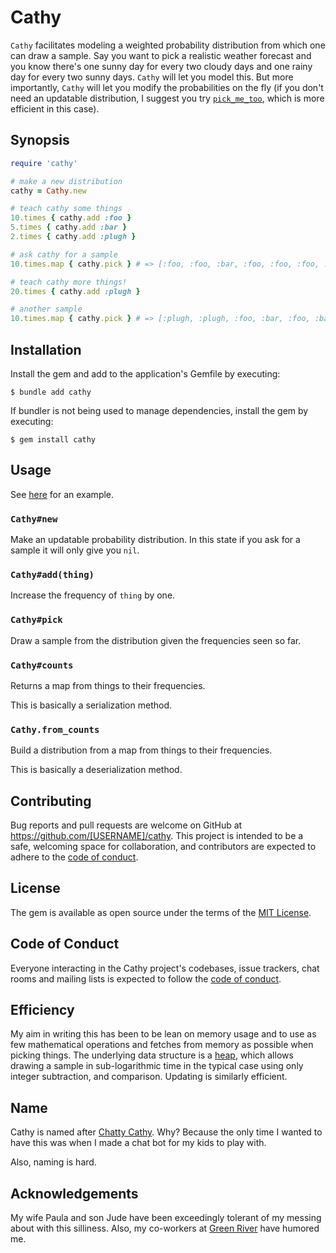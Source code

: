 # Cathy

`Cathy` facilitates modeling a weighted probability distribution from which one can draw a sample. Say you
want to pick a realistic weather forecast and you know there's one sunny day for every two cloudy days and one
rainy day for every two sunny days. `Cathy` will let you model this. But more importantly, `Cathy` will let you
modify the probabilities on the fly (if you don't need an updatable distribution, I suggest you try
[`pick_me_too`](https://github.com/dfhoughton/pick_me_too), which is more efficient in this case).

## Synopsis

```ruby
require 'cathy'

# make a new distribution
cathy = Cathy.new

# teach cathy some things
10.times { cathy.add :foo }
5.times { cathy.add :bar }
2.times { cathy.add :plugh }

# ask cathy for a sample
10.times.map { cathy.pick } # => [:foo, :foo, :bar, :foo, :foo, :foo, :foo, :foo, :plugh, :foo]

# teach cathy more things!
20.times { cathy.add :plugh }

# another sample
10.times.map { cathy.pick } # => [:plugh, :plugh, :foo, :bar, :foo, :bar, :plugh, :plugh, :foo, :plugh]
```

## Installation

Install the gem and add to the application's Gemfile by executing:

    $ bundle add cathy

If bundler is not being used to manage dependencies, install the gem by executing:

    $ gem install cathy

## Usage

See [here](https://github.com/dfhoughton/cathy/blob/main/examples/chatty_cathy.rb) for an example.

### `Cathy#new`

Make an updatable probability distribution. In this state if you ask for a sample it will only give you `nil`.

### `Cathy#add(thing)`

Increase the frequency of `thing` by one.

### `Cathy#pick`

Draw a sample from the distribution given the frequencies seen so far.

### `Cathy#counts`

Returns a map from things to their frequencies.

This is basically a serialization method.

### `Cathy.from_counts`

Build a distribution from a map from things to their frequencies.

This is basically a deserialization method.

## Contributing

Bug reports and pull requests are welcome on GitHub at https://github.com/[USERNAME]/cathy. This project is intended to be a safe, welcoming space for collaboration, and contributors are expected to adhere to the [code of conduct](https://github.com/[USERNAME]/cathy/blob/main/CODE_OF_CONDUCT.md).

## License

The gem is available as open source under the terms of the [MIT License](https://opensource.org/licenses/MIT).

## Code of Conduct

Everyone interacting in the Cathy project's codebases, issue trackers, chat rooms and mailing lists is expected to follow the [code of conduct](https://github.com/[USERNAME]/cathy/blob/main/CODE_OF_CONDUCT.md).

## Efficiency

My aim in writing this has been to be lean on memory usage and to use as few mathematical operations and fetches from memory as possible
when picking things. The underlying data structure is a [heap](https://en.wikipedia.org/wiki/Heap_(data_structure)), which allows drawing
a sample in sub-logarithmic time in the typical case using only integer subtraction, and comparison. Updating is similarly efficient.

## Name

Cathy is named after [Chatty Cathy](https://en.wikipedia.org/wiki/Chatty_Cathy). Why? Because the only time I wanted to have
this was when I made a chat bot for my kids to play with.

Also, naming is hard.

## Acknowledgements

My wife Paula and son Jude have been exceedingly tolerant of my messing about with this silliness. Also, my co-workers at [Green River](https://www.greenriver.com/) have humored me.
